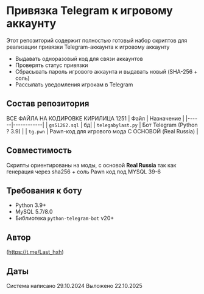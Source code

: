 # Привязка Telegram к игровому аккаунту

Этот репозиторий содержит полностью готовый набор скриптов для реализации привязки Telegram-аккаунта к игровому аккаунту 

- Выдавать одноразовый код для связи аккаунтов
- Проверять статус привязки
- Сбрасывать пароль игрового аккаунта и выдавать новый (SHA-256 + соль)
- Рассылать уведомления игрокам в Telegram

## Состав репозитория
ВСЕ ФАЙЛА НА КОДИРОВКЕ КИРИЛИЦА 1251
| Файл | Назначение |
|------|------------|
| `gs51262.sql` | бд|
| `telegabylast.py` | Бот Telegram (Python ? 3.9) |
| `tg.pwn` | Pawn-код для игрового мода С ОСНОВОЙ (Real Russia) |



## Совместимость

Скрипты ориентированы на моды, с основой  **Real Russia** так как генерация через sha256 + соль
Pawn код под MYSQL 39-6  
 

## Требования к боту

- Python 3.9+
- MySQL 5.7/8.0
- Библиотека `python-telegram-bot` v20+

## Автор

(https://t.me/Last_hxh)

## Даты

Система написано 29.10.2024
Выложено 22.10.2025 
